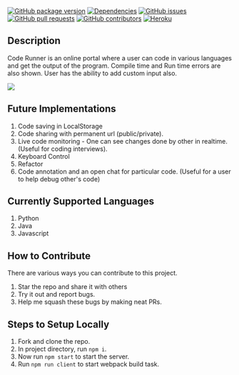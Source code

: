 [![GitHub package version](https://img.shields.io/github/package-json/v/itaditya/Code-Runner.svg)](https://github.com/itaditya/Code-Runner) [![Dependencies](https://david-dm.org/itaditya/Code-Runner.svg)](https://github.com/itaditya/Code-Runner/network/dependencies) [![GitHub issues](https://img.shields.io/github/issues/itaditya/Code-Runner.svg)](https://github.com/itaditya/Code-Runner/issues) [![GitHub pull requests](https://img.shields.io/github/issues-pr/itaditya/Code-Runner.svg)](https://github.com/itaditya/Code-Runner/pulls) [![GitHub contributors](https://img.shields.io/github/contributors/itaditya/Code-Runner.svg)](https://github.com/itaditya/Code-Runner/graphs/contributors) [![Heroku](http://heroku-badge.herokuapp.com/?app=codingrunner&style=flat&svg=1)](codingrunner.herokuapp.com)
 
## Description

 Code Runner is an online portal where a user can code in various languages and get the output of the program. Compile time and Run time errors are also shown. User has the ability to add custom input also.

![](https://i.imgur.com/8zOVrfH.gif)

## Future Implementations

 1. Code saving in LocalStorage
 2. Code sharing with permanent url (public/private).
 3. Live code monitoring - One can see changes done by other in realtime. (Useful for coding interviews).
 4. Keyboard Control
 5. Refactor
 6. Code annotation and an open chat for particular code. (Useful for a user to help debug other's code)
 
## Currently Supported Languages
 1. Python
 2. Java
 3. Javascript

## How to Contribute

 There are various ways you can contribute to this project.

  1. Star the repo and share it with others
  2. Try it out and report bugs.
  3. Help me squash these bugs by making neat PRs.

## Steps to Setup Locally

 1. Fork and clone the repo.
 2. In project directory, run `npm i`.
 3. Now run `npm start` to start the server.
 4. Run `npm run client` to start webpack build task.
